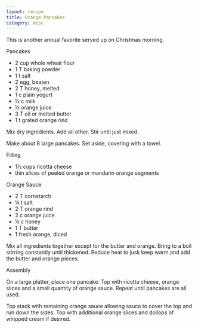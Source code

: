```yaml
---
layout: recipe
title: Orange Pancakes
category: misc
---
```


This is another annual favorite served up on Christmas morning.

Pancakes

- 2 cup whole wheat flour
- 1 T baking powder
- 1 t salt
- 2 egg, beaten
- 2 T honey, melted
- 1 c plain yogurt
- ½ c milk
- ½ orange juice
- 3 T oil or melted butter
- 1 t grated orange rind 

Mix dry ingredients. Add all other. Stir until just mixed.

Make about 8 large pancakes. Set aside, covering with a towel.

Filling

- 1½ cups ricotta cheese
- thin slices of peeled orange or mandarin orange segments
  
Orange Sauce

- 2 T cornstarch
- ¼ t salt
- 2 T orange rind
- 2 c orange juice
- ¼ c honey
- 1 T butter
- 1 fresh orange, diced
   
Mix all ingredients together except for the butter and orange. Bring to a boil stirring constantly until thickened.
Reduce heat to jusk keep warm and add the butter and orange pieces.

Assembly

On a large platter, place one pancake. Top with ricotta cheese, orange slices and a small quantity of orange sauce. Repeat until pancakes are all used.

Top stack with remaining orange sauce allowing sauce to cover the top and run down the sides. Top with additional orange slices and dollops of whipped cream if desired.

